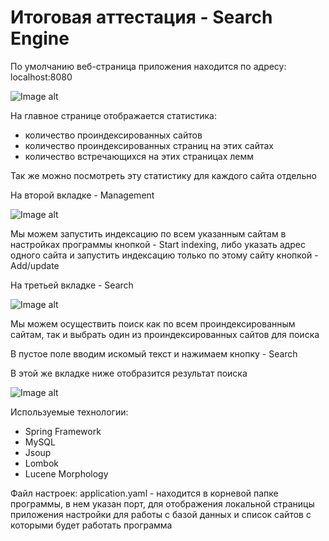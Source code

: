# Итоговая аттестация - Search Engine

По умолчанию веб-страница приложения находится по адресу: localhost:8080

![Image alt](https://github.com/ZaytsevRoman/SkillboxTask/blob/main/src/main/resources/screenshots/1.jpg)

На главное странице отображается статистика:
- количество проиндексированных сайтов
- количество проиндексированных страниц на этих сайтах
- количество встречающихся на этих страницах лемм

Так же можно посмотреть эту статистику для каждого сайта отдельно

На второй вкладке - Management

![Image alt](https://github.com/ZaytsevRoman/SkillboxTask/blob/main/src/main/resources/screenshots/2.jpg)

Мы можем запустить индексацию по всем указанным сайтам в настройках программы кнопкой - Start indexing, 
либо указать адрес одного сайта и запустить индексацию только по этому сайту кнопкой - Add/update

На третьей вкладке - Search

![Image alt](https://github.com/ZaytsevRoman/SkillboxTask/blob/main/src/main/resources/screenshots/3.jpg)

Мы можем осуществить поиск как по всем проиндексированным сайтам, так и выбрать один из проиндексированных сайтов для поиска

В пустое поле вводим искомый текст и нажимаем кнопку - Search

В этой же вкладке ниже отобразится результат поиска

![Image alt](https://github.com/ZaytsevRoman/SkillboxTask/blob/main/src/main/resources/screenshots/4.jpg)

Используемые технологии:
- Spring Framework
- MySQL
- Jsoup
- Lombok
- Lucene Morphology

Файл настроек:
application.yaml - находится в корневой папке программы, 
в нем указан порт, для отображения локальной страницы приложения
настройки для работы с базой данных и 
список сайтов с которыми будет работать программа
